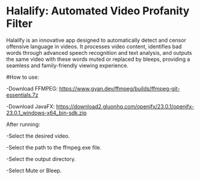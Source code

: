 # Halalify: Automated Video Profanity Filter
Halalify is an innovative app designed to automatically detect and censor offensive language in videos. It processes video content, identifies bad words through advanced speech recognition and text analysis, and outputs the same video with these words muted or replaced by bleeps, providing a seamless and family-friendly viewing experience.

#How to use:

-Download FFMPEG: https://www.gyan.dev/ffmpeg/builds/ffmpeg-git-essentials.7z

-Download JavaFX: https://download2.gluonhq.com/openjfx/23.0.1/openjfx-23.0.1_windows-x64_bin-sdk.zip

After running:

-Select the desired video.

-Select the path to the ffmpeg.exe file.

-Select the output directory.

-Select Mute or Bleep.
